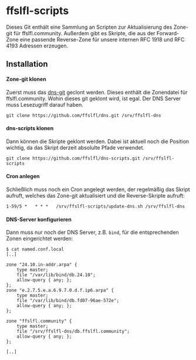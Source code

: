 
# ffslfl-scripts
Dieses Git enthält eine Sammlung an Scripten zur Aktualisierung des Zone-git für ffslfl.community.
Außerdem gibt es Skripte, die aus der Forward-Zone eine passende Reverse-Zone für unsere internen RFC 1918 und RFC 4193 Adressen erzeugen.

## Installation
#### Zone-git klonen
Zuerst muss das [dns-git](https://github.com/ffslfl/dns) geclont werden. Dieses enthält die Zonendatei für ffslfl.community. Wohin dieses git geklont wird, ist egal. Der DNS Server muss Lesezugriff darauf haben.
```
git clone https://github.com/ffslfl/dns.git /srv/ffslfl-dns
```

#### dns-scripts klonen
Dann können die Skripte geklont werden. Dabei ist aktuell noch die Position wichtig, da das Skript derzeit absolulte Pfade verwendet.
```
git clone https://github.com/ffslfl/dns-scripts.git /srv/ffslfl-scripts
```

#### Cron anlegen
Schließlich muss noch ein Cron angelegt werden, der regelmäßig das Skript aufruft, welches das Zone-git aktualisiert und die Reverse-Skripte aufruft:
```
1-59/5 *   * * *   /srv/ffslfl-scripts/update-dns.sh /srv/ffslfl-dns
```

#### DNS-Server konfigurieren
Dann muss nur noch der DNS Server, z.B. `bind`, für die entsprechenden Zonen eingerichtet werden:
```
$ cat named.conf.local 
[..]

zone "24.10.in-addr.arpa" {
    type master;
    file "/var/lib/bind/db.24.10";
    allow-query { any; };
};
zone "e.2.7.5.e.a.6.9.7.0.d.f.ip6.arpa" {
    type master;
    file "/var/lib/bind/db.fd07-96ae-572e";
    allow-query { any; };
};

zone "ffslfl.community" {
    type master;
    file "/srv/ffslfl-dns/db.ffslfl.community";
    allow-query { any; };
};

[..]
```
